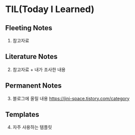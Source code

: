 # TIL(Today I Learned)
## Fleeting Notes
1. 참고자료
## Literature Notes
2. 참고자료 + 내가 조사한 내용
## Permanent Notes
3. 블로그에 올릴 내용
https://jini-space.tistory.com/category
## Templates
4. 자주 사용하는 템플릿

